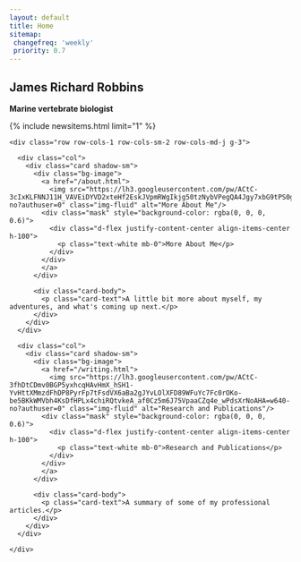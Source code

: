 ```yaml
---
layout: default
title: Home
sitemap:
 changefreq: 'weekly'
 priority: 0.7
---
```


<section class="py-5 text-center jumbotron" id="jumbotron">
  <div class="row py-lg-5">
    <div class="col-lg-6 col-md-8 mx-auto mt-4 textcontainer">
      <h1 class="fw-light"><b>James Richard Robbins</b></h1>
      <p class="fw-light"><b>Marine vertebrate biologist</b></p>
    </div>
  </div>
</section>

<!-- Show last news item (if it's less than a week old) -->
{% include newsitems.html limit="1" %}

<div class="album py-2 bg-light">
  <div class="container">

    <div class="row row-cols-1 row-cols-sm-2 row-cols-md-j g-3">
       
      <div class="col">
        <div class="card shadow-sm">
          <div class="bg-image">
            <a href="/about.html">
              <img src="https://lh3.googleusercontent.com/pw/ACtC-3cIxKLFNNJ11H_VAVEiDYVD2xteHf2EskJVpmRWgIkjg50tzNybVPegQA4Jgy7xbG9tPS0guBXi44SPUSkYcIHkpJEMQJdJhjp89e9h2Eg08WZBiR2udjvA7OHoEMU51JWQm8WF74o7hZo3mTj2XbdGTQ=w640-no?authuser=0" class="img-fluid" alt="More About Me"/>
            <div class="mask" style="background-color: rgba(0, 0, 0, 0.6)">
              <div class="d-flex justify-content-center align-items-center h-100">
                <p class="text-white mb-0">More About Me</p>
              </div>
            </div>
            </a>
          </div>          

          <div class="card-body">
            <p class="card-text">A little bit more about myself, my adventures, and what's coming up next.</p>
          </div>
        </div>
      </div>
     
      <div class="col">
        <div class="card shadow-sm">
          <div class="bg-image">
            <a href="/writing.html">
              <img src="https://lh3.googleusercontent.com/pw/ACtC-3fhDtCDmv0BGP5yxhcqHAvHmX_hSH1-YvHttXMmzdFhDP8PyrFp7tFsdVX6aBa2gJYvLOlXFD89WFuYc7Fc0rOKo-be5BKkWMVbh4KsDfHPLx4chiRQtvkeA_af0Cz5m6J75VpaaCZq4e_wPdsXrNoAHA=w640-no?authuser=0" class="img-fluid" alt="Research and Publications"/>
            <div class="mask" style="background-color: rgba(0, 0, 0, 0.6)">
              <div class="d-flex justify-content-center align-items-center h-100">
                <p class="text-white mb-0">Research and Publications</p>
              </div>
            </div>
            </a>
          </div>          

          <div class="card-body">
            <p class="card-text">A summary of some of my professional articles.</p>
          </div>
        </div>
      </div>

    </div>
  </div>
</div>

